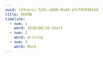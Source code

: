 ```yaml
---
uuid: cd3ceccc-524c-a0db-0a48-a7cf03b981bd
title: 时间轴
timeline:
  - num: 1
    word: 2018/08/16-Start 
  - num: 2
    word: writing
  - num: 3
    word: More
---
```

